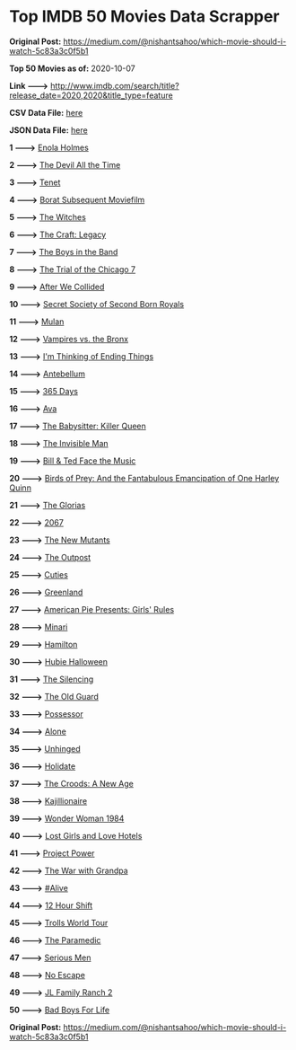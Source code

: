 # Top IMDB 50 Movies Data Scrapper

**Original Post:** https://medium.com/@nishantsahoo/which-movie-should-i-watch-5c83a3c0f5b1

**Top 50 Movies as of:** 2020-10-07

**Link --->** http://www.imdb.com/search/title?release_date=2020,2020&title_type=feature

**CSV Data File:** [here](/Data/data.csv)

**JSON Data File:** [here](/Data/data.json)

**1 --->** [Enola Holmes](https://www.imdb.com/title/tt7846844/?ref_=adv_li_tt)

**2 --->** [The Devil All the Time](https://www.imdb.com/title/tt7395114/?ref_=adv_li_tt)

**3 --->** [Tenet](https://www.imdb.com/title/tt6723592/?ref_=adv_li_tt)

**4 --->** [Borat Subsequent Moviefilm](https://www.imdb.com/title/tt13143964/?ref_=adv_li_tt)

**5 --->** [The Witches](https://www.imdb.com/title/tt0805647/?ref_=adv_li_tt)

**6 --->** [The Craft: Legacy](https://www.imdb.com/title/tt4685762/?ref_=adv_li_tt)

**7 --->** [The Boys in the Band](https://www.imdb.com/title/tt10199914/?ref_=adv_li_tt)

**8 --->** [The Trial of the Chicago 7](https://www.imdb.com/title/tt1070874/?ref_=adv_li_tt)

**9 --->** [After We Collided](https://www.imdb.com/title/tt10362466/?ref_=adv_li_tt)

**10 --->** [Secret Society of Second Born Royals](https://www.imdb.com/title/tt10324122/?ref_=adv_li_tt)

**11 --->** [Mulan](https://www.imdb.com/title/tt4566758/?ref_=adv_li_tt)

**12 --->** [Vampires vs. the Bronx](https://www.imdb.com/title/tt8976576/?ref_=adv_li_tt)

**13 --->** [I'm Thinking of Ending Things](https://www.imdb.com/title/tt7939766/?ref_=adv_li_tt)

**14 --->** [Antebellum](https://www.imdb.com/title/tt10065694/?ref_=adv_li_tt)

**15 --->** [365 Days](https://www.imdb.com/title/tt10886166/?ref_=adv_li_tt)

**16 --->** [Ava](https://www.imdb.com/title/tt8784956/?ref_=adv_li_tt)

**17 --->** [The Babysitter: Killer Queen](https://www.imdb.com/title/tt11024272/?ref_=adv_li_tt)

**18 --->** [The Invisible Man](https://www.imdb.com/title/tt1051906/?ref_=adv_li_tt)

**19 --->** [Bill & Ted Face the Music](https://www.imdb.com/title/tt1086064/?ref_=adv_li_tt)

**20 --->** [Birds of Prey: And the Fantabulous Emancipation of One Harley Quinn](https://www.imdb.com/title/tt7713068/?ref_=adv_li_tt)

**21 --->** [The Glorias](https://www.imdb.com/title/tt7435316/?ref_=adv_li_tt)

**22 --->** [2067](https://www.imdb.com/title/tt1918734/?ref_=adv_li_tt)

**23 --->** [The New Mutants](https://www.imdb.com/title/tt4682266/?ref_=adv_li_tt)

**24 --->** [The Outpost](https://www.imdb.com/title/tt3833480/?ref_=adv_li_tt)

**25 --->** [Cuties](https://www.imdb.com/title/tt9196192/?ref_=adv_li_tt)

**26 --->** [Greenland](https://www.imdb.com/title/tt7737786/?ref_=adv_li_tt)

**27 --->** [American Pie Presents: Girls' Rules](https://www.imdb.com/title/tt11771594/?ref_=adv_li_tt)

**28 --->** [Minari](https://www.imdb.com/title/tt10633456/?ref_=adv_li_tt)

**29 --->** [Hamilton](https://www.imdb.com/title/tt8503618/?ref_=adv_li_tt)

**30 --->** [Hubie Halloween](https://www.imdb.com/title/tt10682266/?ref_=adv_li_tt)

**31 --->** [The Silencing](https://www.imdb.com/title/tt7149730/?ref_=adv_li_tt)

**32 --->** [The Old Guard](https://www.imdb.com/title/tt7556122/?ref_=adv_li_tt)

**33 --->** [Possessor](https://www.imdb.com/title/tt5918982/?ref_=adv_li_tt)

**34 --->** [Alone](https://www.imdb.com/title/tt7711170/?ref_=adv_li_tt)

**35 --->** [Unhinged](https://www.imdb.com/title/tt10059518/?ref_=adv_li_tt)

**36 --->** [Holidate](https://www.imdb.com/title/tt9866072/?ref_=adv_li_tt)

**37 --->** [The Croods: A New Age](https://www.imdb.com/title/tt2850386/?ref_=adv_li_tt)

**38 --->** [Kajillionaire](https://www.imdb.com/title/tt8143990/?ref_=adv_li_tt)

**39 --->** [Wonder Woman 1984](https://www.imdb.com/title/tt7126948/?ref_=adv_li_tt)

**40 --->** [Lost Girls and Love Hotels](https://www.imdb.com/title/tt0920462/?ref_=adv_li_tt)

**41 --->** [Project Power](https://www.imdb.com/title/tt7550000/?ref_=adv_li_tt)

**42 --->** [The War with Grandpa](https://www.imdb.com/title/tt4532038/?ref_=adv_li_tt)

**43 --->** [#Alive](https://www.imdb.com/title/tt10620868/?ref_=adv_li_tt)

**44 --->** [12 Hour Shift](https://www.imdb.com/title/tt10309552/?ref_=adv_li_tt)

**45 --->** [Trolls World Tour](https://www.imdb.com/title/tt6587640/?ref_=adv_li_tt)

**46 --->** [The Paramedic](https://www.imdb.com/title/tt11127690/?ref_=adv_li_tt)

**47 --->** [Serious Men](https://www.imdb.com/title/tt10230414/?ref_=adv_li_tt)

**48 --->** [No Escape](https://www.imdb.com/title/tt8160834/?ref_=adv_li_tt)

**49 --->** [JL Family Ranch 2](https://www.imdb.com/title/tt10302982/?ref_=adv_li_tt)

**50 --->** [Bad Boys For Life](https://www.imdb.com/title/tt1502397/?ref_=adv_li_tt)

**Original Post:** https://medium.com/@nishantsahoo/which-movie-should-i-watch-5c83a3c0f5b1
